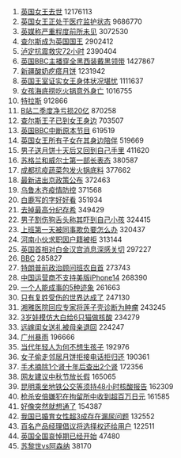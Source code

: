 1. [英国女王去世](https://s.weibo.com//weibo?q=%E8%8B%B1%E5%9B%BD%E5%A5%B3%E7%8E%8B%E5%8E%BB%E4%B8%96&t=31&band_rank=1&Refer=top) 12176113
2. [英国女王正处于医疗监护状态](https://s.weibo.com//weibo?q=%23%E8%8B%B1%E5%9B%BD%E5%A5%B3%E7%8E%8B%E6%AD%A3%E5%A4%84%E4%BA%8E%E5%8C%BB%E7%96%97%E7%9B%91%E6%8A%A4%E7%8A%B6%E6%80%81%23&t=31&band_rank=1&Refer=top) 9686770
3. [英媒称严重程度前所未见](https://s.weibo.com//weibo?q=%23%E8%8B%B1%E5%AA%92%E7%A7%B0%E4%B8%A5%E9%87%8D%E7%A8%8B%E5%BA%A6%E5%89%8D%E6%89%80%E6%9C%AA%E8%A7%81%23&t=31&band_rank=2&Refer=top) 3072530
4. [查尔斯成为英国国王](https://s.weibo.com//weibo?q=%23%E6%9F%A5%E5%B0%94%E6%96%AF%E6%88%90%E4%B8%BA%E8%8B%B1%E5%9B%BD%E5%9B%BD%E7%8E%8B%23&t=31&band_rank=2&Refer=top) 2902412
5. [泸定抗震救灾72小时](https://s.weibo.com//weibo?q=%23%E6%B3%B8%E5%AE%9A%E6%8A%97%E9%9C%87%E6%95%91%E7%81%BE72%E5%B0%8F%E6%97%B6%23&t=31&band_rank=3&Refer=top) 2390404
6. [英国BBC主播穿全黑西装戴黑领带](https://s.weibo.com//weibo?q=%23%E8%8B%B1%E5%9B%BDBBC%E4%B8%BB%E6%92%AD%E7%A9%BF%E5%85%A8%E9%BB%91%E8%A5%BF%E8%A3%85%E6%88%B4%E9%BB%91%E9%A2%86%E5%B8%A6%23&t=31&band_rank=4&Refer=top) 1427867
7. [新疆酸奶疙瘩月饼](https://s.weibo.com//weibo?q=%23%E6%96%B0%E7%96%86%E9%85%B8%E5%A5%B6%E7%96%99%E7%98%A9%E6%9C%88%E9%A5%BC%23&t=31&band_rank=4&Refer=top) 1231942
8. [英国王室证实女王身体状况堪忧](https://s.weibo.com//weibo?q=%23%E8%8B%B1%E5%9B%BD%E7%8E%8B%E5%AE%A4%E8%AF%81%E5%AE%9E%E5%A5%B3%E7%8E%8B%E8%BA%AB%E4%BD%93%E7%8A%B6%E5%86%B5%E5%A0%AA%E5%BF%A7%23&t=31&band_rank=7&Refer=top) 1111637
9. [女孩海底捞吃火锅意外身亡](https://s.weibo.com//weibo?q=%23%E5%A5%B3%E5%AD%A9%E6%B5%B7%E5%BA%95%E6%8D%9E%E5%90%83%E7%81%AB%E9%94%85%E6%84%8F%E5%A4%96%E8%BA%AB%E4%BA%A1%23&t=31&band_rank=8&Refer=top) 1016755
10. [特拉斯](https://s.weibo.com//weibo?q=%E7%89%B9%E6%8B%89%E6%96%AF&t=31&band_rank=10&Refer=top) 912866
11. [B站二季度净亏损20亿](https://s.weibo.com//weibo?q=%23B%E7%AB%99%E4%BA%8C%E5%AD%A3%E5%BA%A6%E5%87%80%E4%BA%8F%E6%8D%9F20%E4%BA%BF%23&t=31&band_rank=10&Refer=top) 870258
12. [查尔斯王子已到女王身边](https://s.weibo.com//weibo?q=%23%E6%9F%A5%E5%B0%94%E6%96%AF%E7%8E%8B%E5%AD%90%E5%B7%B2%E5%88%B0%E5%A5%B3%E7%8E%8B%E8%BA%AB%E8%BE%B9%23&t=31&band_rank=11&Refer=top) 703507
13. [英国BBC中断原本节目](https://s.weibo.com//weibo?q=%23%E8%8B%B1%E5%9B%BDBBC%E4%B8%AD%E6%96%AD%E5%8E%9F%E6%9C%AC%E8%8A%82%E7%9B%AE%23&t=31&band_rank=13&Refer=top) 619519
14. [英国女王所有子女在其身边陪伴](https://s.weibo.com//weibo?q=%23%E8%8B%B1%E5%9B%BD%E5%A5%B3%E7%8E%8B%E6%89%80%E6%9C%89%E5%AD%90%E5%A5%B3%E5%9C%A8%E5%85%B6%E8%BA%AB%E8%BE%B9%E9%99%AA%E4%BC%B4%23&t=31&band_rank=5&Refer=top) 519669
15. [男子送月饼十天后又回到自己手里](https://s.weibo.com//weibo?q=%23%E7%94%B7%E5%AD%90%E9%80%81%E6%9C%88%E9%A5%BC%E5%8D%81%E5%A4%A9%E5%90%8E%E5%8F%88%E5%9B%9E%E5%88%B0%E8%87%AA%E5%B7%B1%E6%89%8B%E9%87%8C%23&t=31&band_rank=18&Refer=top) 411620
16. [苏格兰和威尔士第一部长表态](https://s.weibo.com//weibo?q=%23%E8%8B%8F%E6%A0%BC%E5%85%B0%E5%92%8C%E5%A8%81%E5%B0%94%E5%A3%AB%E7%AC%AC%E4%B8%80%E9%83%A8%E9%95%BF%E8%A1%A8%E6%80%81%23&t=31&band_rank=19&Refer=top) 380587
17. [成都抗疫蔬菜包发火锅底料](https://s.weibo.com//weibo?q=%23%E6%88%90%E9%83%BD%E6%8A%97%E7%96%AB%E8%94%AC%E8%8F%9C%E5%8C%85%E5%8F%91%E7%81%AB%E9%94%85%E5%BA%95%E6%96%99%23&t=31&band_rank=20&Refer=top) 377662
18. [最新进出京政策公布](https://s.weibo.com//weibo?q=%23%E6%9C%80%E6%96%B0%E8%BF%9B%E5%87%BA%E4%BA%AC%E6%94%BF%E7%AD%96%E5%85%AC%E5%B8%83%23&t=31&band_rank=14&Refer=top) 372463
19. [乌鲁木齐疫情防控](https://s.weibo.com//weibo?q=%23%E4%B9%8C%E9%B2%81%E6%9C%A8%E9%BD%90%E7%96%AB%E6%83%85%E9%98%B2%E6%8E%A7%23&t=31&band_rank=21&Refer=top) 371568
20. [白鹿写的字好好看](https://s.weibo.com//weibo?q=%23%E7%99%BD%E9%B9%BF%E5%86%99%E7%9A%84%E5%AD%97%E5%A5%BD%E5%A5%BD%E7%9C%8B%23&t=31&band_rank=22&Refer=top) 351934
21. [去掉最高分纪存希](https://s.weibo.com//weibo?q=%23%E5%8E%BB%E6%8E%89%E6%9C%80%E9%AB%98%E5%88%86%E7%BA%AA%E5%AD%98%E5%B8%8C%23&t=31&band_rank=23&Refer=top) 349429
22. [男子割伤狗舌头称其吓到自己小孩](https://s.weibo.com//weibo?q=%23%E7%94%B7%E5%AD%90%E5%89%B2%E4%BC%A4%E7%8B%97%E8%88%8C%E5%A4%B4%E7%A7%B0%E5%85%B6%E5%90%93%E5%88%B0%E8%87%AA%E5%B7%B1%E5%B0%8F%E5%AD%A9%23&t=31&band_rank=25&Refer=top) 324415
23. [上班第一天被同事欺负要怎么办](https://s.weibo.com//weibo?q=%23%E4%B8%8A%E7%8F%AD%E7%AC%AC%E4%B8%80%E5%A4%A9%E8%A2%AB%E5%90%8C%E4%BA%8B%E6%AC%BA%E8%B4%9F%E8%A6%81%E6%80%8E%E4%B9%88%E5%8A%9E%23&t=31&band_rank=26&Refer=top) 320437
24. [河南小伙求职因户籍被拒](https://s.weibo.com//weibo?q=%23%E6%B2%B3%E5%8D%97%E5%B0%8F%E4%BC%99%E6%B1%82%E8%81%8C%E5%9B%A0%E6%88%B7%E7%B1%8D%E8%A2%AB%E6%8B%92%23&t=31&band_rank=13&Refer=top) 313144
25. [英国首相对白金汉宫消息深感关切](https://s.weibo.com//weibo?q=%23%E8%8B%B1%E5%9B%BD%E9%A6%96%E7%9B%B8%E5%AF%B9%E7%99%BD%E9%87%91%E6%B1%89%E5%AE%AB%E6%B6%88%E6%81%AF%E6%B7%B1%E6%84%9F%E5%85%B3%E5%88%87%23&t=31&band_rank=27&Refer=top) 297227
26. [BBC](https://s.weibo.com//weibo?q=BBC&t=31&band_rank=29&Refer=top) 285827
27. [特朗普前政治顾问班农自首](https://s.weibo.com//weibo?q=%23%E7%89%B9%E6%9C%97%E6%99%AE%E5%89%8D%E6%94%BF%E6%B2%BB%E9%A1%BE%E9%97%AE%E7%8F%AD%E5%86%9C%E8%87%AA%E9%A6%96%23&t=31&band_rank=26&Refer=top) 273743
28. [中国运营商不支持美版iPhone14](https://s.weibo.com//weibo?q=%23%E4%B8%AD%E5%9B%BD%E8%BF%90%E8%90%A5%E5%95%86%E4%B8%8D%E6%94%AF%E6%8C%81%E7%BE%8E%E7%89%88iPhone14%23&t=31&band_rank=33&Refer=top) 268390
29. [一个人能成事的5种迹象](https://s.weibo.com//weibo?q=%23%E4%B8%80%E4%B8%AA%E4%BA%BA%E8%83%BD%E6%88%90%E4%BA%8B%E7%9A%845%E7%A7%8D%E8%BF%B9%E8%B1%A1%23&t=31&band_rank=29&Refer=top) 261663
30. [只有复姓受伤的世界达成了](https://s.weibo.com//weibo?q=%23%E5%8F%AA%E6%9C%89%E5%A4%8D%E5%A7%93%E5%8F%97%E4%BC%A4%E7%9A%84%E4%B8%96%E7%95%8C%E8%BE%BE%E6%88%90%E4%BA%86%23&t=31&band_rank=17&Refer=top) 247130
31. [湘雅医院回应专家将莲子壳诊断为肿瘤](https://s.weibo.com//weibo?q=%23%E6%B9%98%E9%9B%85%E5%8C%BB%E9%99%A2%E5%9B%9E%E5%BA%94%E4%B8%93%E5%AE%B6%E5%B0%86%E8%8E%B2%E5%AD%90%E5%A3%B3%E8%AF%8A%E6%96%AD%E4%B8%BA%E8%82%BF%E7%98%A4%23&t=31&band_rank=35&Refer=top) 243245
32. [3岁娃模仿大白给6只猫做核酸](https://s.weibo.com//weibo?q=%233%E5%B2%81%E5%A8%83%E6%A8%A1%E4%BB%BF%E5%A4%A7%E7%99%BD%E7%BB%996%E5%8F%AA%E7%8C%AB%E5%81%9A%E6%A0%B8%E9%85%B8%23&t=31&band_rank=37&Refer=top) 234279
33. [远嫁闺女送礼被母亲退回](https://s.weibo.com//weibo?q=%23%E8%BF%9C%E5%AB%81%E9%97%BA%E5%A5%B3%E9%80%81%E7%A4%BC%E8%A2%AB%E6%AF%8D%E4%BA%B2%E9%80%80%E5%9B%9E%23&t=31&band_rank=38&Refer=top) 224247
34. [广州暴雨](https://s.weibo.com//weibo?q=%23%E5%B9%BF%E5%B7%9E%E6%9A%B4%E9%9B%A8%23&t=31&band_rank=39&Refer=top) 196666
35. [当代年轻人为何不想生孩子](https://s.weibo.com//weibo?q=%23%E5%BD%93%E4%BB%A3%E5%B9%B4%E8%BD%BB%E4%BA%BA%E4%B8%BA%E4%BD%95%E4%B8%8D%E6%83%B3%E7%94%9F%E5%AD%A9%E5%AD%90%23&t=31&band_rank=40&Refer=top) 192976
36. [女子偷走邻居月饼拒接电话拒归还](https://s.weibo.com//weibo?q=%23%E5%A5%B3%E5%AD%90%E5%81%B7%E8%B5%B0%E9%82%BB%E5%B1%85%E6%9C%88%E9%A5%BC%E6%8B%92%E6%8E%A5%E7%94%B5%E8%AF%9D%E6%8B%92%E5%BD%92%E8%BF%98%23&t=31&band_rank=41&Refer=top) 190361
37. [手术摘除1个肾十年后查出2个肾](https://s.weibo.com//weibo?q=%23%E6%89%8B%E6%9C%AF%E6%91%98%E9%99%A41%E4%B8%AA%E8%82%BE%E5%8D%81%E5%B9%B4%E5%90%8E%E6%9F%A5%E5%87%BA2%E4%B8%AA%E8%82%BE%23&t=31&band_rank=42&Refer=top) 172356
38. [网友建议中秋节放长假](https://s.weibo.com//weibo?q=%23%E7%BD%91%E5%8F%8B%E5%BB%BA%E8%AE%AE%E4%B8%AD%E7%A7%8B%E8%8A%82%E6%94%BE%E9%95%BF%E5%81%87%23&t=31&band_rank=44&Refer=top) 165065
39. [昆明乘坐地铁公交等须持48小时核酸报告](https://s.weibo.com//weibo?q=%23%E6%98%86%E6%98%8E%E4%B9%98%E5%9D%90%E5%9C%B0%E9%93%81%E5%85%AC%E4%BA%A4%E7%AD%89%E9%A1%BB%E6%8C%8148%E5%B0%8F%E6%97%B6%E6%A0%B8%E9%85%B8%E6%8A%A5%E5%91%8A%23&t=31&band_rank=23&Refer=top) 162309
40. [枪杀安倍嫌犯在拘留所中收到超百万日元](https://s.weibo.com//weibo?q=%23%E6%9E%AA%E6%9D%80%E5%AE%89%E5%80%8D%E5%AB%8C%E7%8A%AF%E5%9C%A8%E6%8B%98%E7%95%99%E6%89%80%E4%B8%AD%E6%94%B6%E5%88%B0%E8%B6%85%E7%99%BE%E4%B8%87%E6%97%A5%E5%85%83%23&t=31&band_rank=46&Refer=top) 161585
41. [好像突然就想通了](https://s.weibo.com//weibo?q=%23%E5%A5%BD%E5%83%8F%E7%AA%81%E7%84%B6%E5%B0%B1%E6%83%B3%E9%80%9A%E4%BA%86%23&t=31&band_rank=47&Refer=top) 154387
42. [我国已婚育女性超3成存在漏尿问题](https://s.weibo.com//weibo?q=%23%E6%88%91%E5%9B%BD%E5%B7%B2%E5%A9%9A%E8%82%B2%E5%A5%B3%E6%80%A7%E8%B6%853%E6%88%90%E5%AD%98%E5%9C%A8%E6%BC%8F%E5%B0%BF%E9%97%AE%E9%A2%98%23&t=31&band_rank=49&Refer=top) 132552
43. [百名产品经理倡议将选择权还给用户](https://s.weibo.com//weibo?q=%23%E7%99%BE%E5%90%8D%E4%BA%A7%E5%93%81%E7%BB%8F%E7%90%86%E5%80%A1%E8%AE%AE%E5%B0%86%E9%80%89%E6%8B%A9%E6%9D%83%E8%BF%98%E7%BB%99%E7%94%A8%E6%88%B7%23&t=31&band_rank=49&Refer=top) 122511
44. [英国全国哀悼期已经开始](https://s.weibo.com//weibo?q=%E8%8B%B1%E5%9B%BD%E5%85%A8%E5%9B%BD%E5%93%80%E6%82%BC%E6%9C%9F%E5%B7%B2%E7%BB%8F%E5%BC%80%E5%A7%8B&t=31&band_rank=48&Refer=top) 47480
45. [苏黎世vs阿森纳](https://s.weibo.com//weibo?q=%23%E8%8B%8F%E9%BB%8E%E4%B8%96vs%E9%98%BF%E6%A3%AE%E7%BA%B3%23&t=31&band_rank=50&Refer=top) 38170

